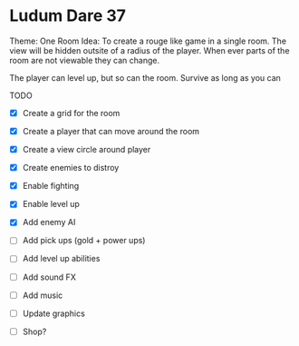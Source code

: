 Ludum Dare 37
=============

Theme: One Room
Idea: To create a rouge like game in a single room. The view will be hidden outsite of a radius of the player. When ever parts of the room are not viewable they can change.

The player can level up, but so can the room. Survive as long as you can

TODO

- [x] Create a grid for the room
- [x] Create a player that can move around the room
- [x] Create a view circle around player
- [x] Create enemies to distroy
- [x] Enable fighting
- [x] Enable level up
- [x] Add enemy AI
- [ ] Add pick ups (gold + power ups)
- [ ] Add level up abilities
- [ ] Add sound FX
- [ ] Add music
- [ ] Update graphics
- [ ] Shop?

